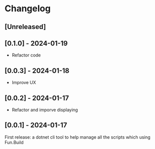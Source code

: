 # Changelog

## [Unreleased]

## [0.1.0] - 2024-01-19

- Refactor code

## [0.0.3] - 2024-01-18

- Improve UX

## [0.0.2] - 2024-01-17

- Refactor and imporve displaying

## [0.0.1] - 2024-01-17

First release: a dotnet cli tool to help manage all the scripts which using Fun.Build
